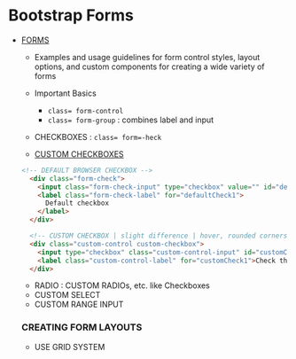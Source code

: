 # Bootstrap Forms
- [FORMS](https://getbootstrap.com/docs/4.5/components/forms/)
  - Examples and usage guidelines for form control styles, layout options, and custom components for creating a wide variety of forms 

  - Important Basics
    - `class= form-control`
    - `class= form-group` : combines label and input
  
  - CHECKBOXES : `class= form=-heck`
  - [CUSTOM CHECKBOXES](https://getbootstrap.com/docs/4.5/components/forms/#custom-forms)
  ```html
  <!-- DEFAULT BROWSER CHECKBOX -->
    <div class="form-check">
      <input class="form-check-input" type="checkbox" value="" id="defaultCheck1">
      <label class="form-check-label" for="defaultCheck1">
        Default checkbox
      </label>
    </div>

    <!-- CUSTOM CHECKBOX | slight difference | hover, rounded corners, etc. -->
    <div class="custom-control custom-checkbox">
      <input type="checkbox" class="custom-control-input" id="customCheck1">
      <label class="custom-control-label" for="customCheck1">Check this custom checkbox</label>
    </div>
  ```

  - RADIO : CUSTOM RADIOs, etc. like Checkboxes
  - CUSTOM SELECT
  - CUSTOM RANGE INPUT
  
  ### CREATING FORM LAYOUTS
    - USE GRID SYSTEM